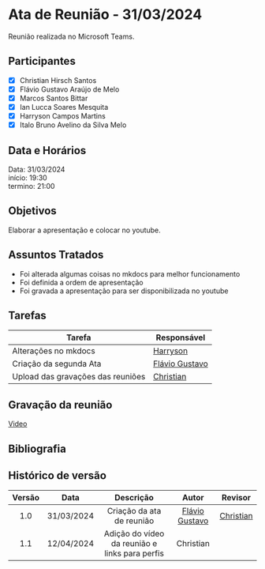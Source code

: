 # Ata de Reunião - 31/03/2024

Reunião realizada no Microsoft Teams.

## Participantes
- [x] Christian Hirsch Santos
- [x] Flávio Gustavo Araújo de Melo
- [x] Marcos Santos Bittar
- [x] Ian Lucca Soares Mesquita
- [x] Harryson Campos Martins
- [x] Italo Bruno Avelino da Silva Melo

## Data e Horários

Data: 31/03/2024 \
início: 19:30 \
termino: 21:00

## Objetivos
Elaborar a apresentação e colocar no youtube.

## Assuntos Tratados
- Foi alterada algumas coisas no mkdocs para melhor funcionamento
- Foi definida a ordem de apresentação
- Foi gravada a apresentação para ser disponibilizada no youtube

## Tarefas

| Tarefa | Responsável |
| ---- | ---- |
| Alterações no mkdocs | [Harryson](https://github.com/harry-cmartin) 
| Criação da segunda Ata | [Flávio Gustavo](https://github.com/flavioovatsug) 
| Upload das gravações das reuniões | [Christian](https://github.com/crstyhs)

## Gravação da reunião
[Video](https://youtu.be/ZBQkWCX2v4A)

## Bibliografia

## Histórico de versão
| Versão | Data | Descrição | Autor | Revisor |
| :----: | :--: | :-------: | :---: | :-----: |
| 1.0 | 31/03/2024 | Criação da ata de reunião | [Flávio Gustavo](https://github.com/flavioovatsug)  | [Christian](https://github.com/crstyhs) |
| 1.1 | 12/04/2024 | Adição do vídeo da reunião e links para perfis | Christian |  |

